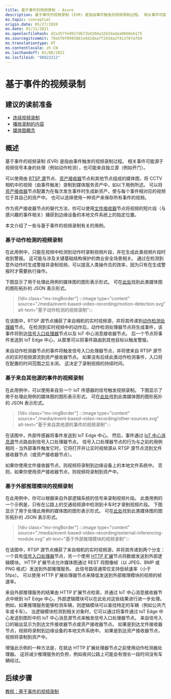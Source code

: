 ```yaml
---
title: 基于事件的视频录制 - Azure
description: 基于事件的视频录制 (EVR) 是指由事件触发的视频录制过程。 相关事件可能源于视频信号本身的处理（例如动作检测），也可能来自独立源（例如开门）。  本文介绍了一些与基于事件的视频录制有关的用例。
ms.topic: conceptual
origin.date: 05/27/2020
ms.date: 01/11/2021
ms.openlocfilehash: d2a357fe991fd672b420da3262dadaa0668eb175
ms.sourcegitcommit: 79a5fbf0995801e4d1dea7f293da2f413787a7b9
ms.translationtype: HT
ms.contentlocale: zh-CN
ms.lasthandoff: 01/08/2021
ms.locfileid: "98023212"
---
```

# <a name="event-based-video-recording"></a>基于事件的视频录制  
 
## <a name="suggested-pre-reading"></a>建议的读前准备  

* [连续视频录制](continuous-video-recording-concept.md)
* [播放录制的内容](video-playback-concept.md)
* [媒体图概念](media-graph-concept.md)

## <a name="overview"></a>概述 

基于事件的视频录制 (EVR) 是指由事件触发的视频录制过程。 相关事件可能源于视频信号本身的处理（例如动作检测），也可能来自独立源（例如开门）。 

可以使用由 [RTSP 源](media-graph-concept.md#rtsp-source)节点、[资产接收器](media-graph-concept.md#asset-sink)节点和其他节点组成的媒体图，将 CCTV 相机中的视频（由事件触发）录制到媒体服务资产中，如以下用例所述。 可以将[资产接收器](media-graph-concept.md#asset-sink)节点配置为在每次发生事件时生成新资产，使与每个事件相对应的视频位于其自己的资产中。 也可以选择使用一种资产来保存所有事件的视频。 

作为资产接收器节点的替代方法，你可以使用[文件接收器](media-graph-concept.md#file-sink)节点将视频的短片段（与感兴趣的事件相关）捕获到边缘设备的本地文件系统上的指定位置。 

本文介绍了一些与基于事件的视频录制有关的用例。

### <a name="video-recording-based-on-motion-detection"></a>基于动作检测的视频录制  

在此用例中，只能在视频中检测到动作时录制视频片段，并在生成此类视频片段时收到警报。 这可能与涉及关键基础结构保护的商业安全场景相关。 通过在检测到意外动作时生成警报并录制视频，可以提高人类操作员的效率，因为只有在生成警报时才需要执行操作。

下图显示了用于处理此用例的媒体图的图形表示形式。 可在[此处](https://github.com/Azure/live-video-analytics/blob/master/MediaGraph/topologies/evr-motion-assets/topology.json)找到此类媒体图的图形拓扑的 JSON 表示形式。

> [!div class="mx-imgBorder"]
> :::image type="content" source="./media/event-based-video-recording/motion-detection.svg" alt-text="基于动作检测的视频录制":::

在该图中，RTSP 源节点捕获了来自相机的实时视频源，并将其传递到[动作检测处理器](media-graph-concept.md#motion-detection-processor)节点。 在检测到实时视频中的动作后，动作检测处理器节点将生成事件，该事件将到达[信号入口处理器](media-graph-concept.md#signal-gate-processor)节点以及 IoT 中心消息接收器节点。 后一个节点将事件发送到 IoT Edge 中心，从那里可以将事件路由到其他目标以触发警报。 

来自动作检测器节点的事件将触发信号入口处理器节点，并将使来自 RTSP 源节点的实时视频源流到资产接收器节点。 如果没有后续此类动作检测事件，入口将在配置的时间范围之后关闭。 这决定了录制视频的持续时间。

### <a name="video-recording-based-on-events-from-other-sources"></a>基于来自其他源的事件的视频录制  

在此用例中，可以使用来自另一个 IoT 传感器的信号触发视频录制。 下图显示了用于处理此用例的媒体图的图形表示形式。 可在[此处](https://github.com/Azure/live-video-analytics/blob/master/MediaGraph/topologies/evr-hubMessage-files/topology.json)找到此类媒体图的图形拓扑的 JSON 表示形式。

> [!div class="mx-imgBorder"]
> :::image type="content" source="./media/event-based-video-recording/other-sources.svg" alt-text="基于来自其他源的事件的视频录制":::

在该图中，外部传感器将事件发送到 IoT Edge 中心。 然后，事件通过 [IoT 中心消息源](media-graph-concept.md#iot-hub-message-source)节点路由到信号入口处理器节点。 信号入口处理器节点的行为与之前的用例相同 - 当外部事件触发它时，它将打开并让实时视频源从 RTSP 源节点流到文件接收器节点（或资产接收器节点）。 

如果你使用文件接收器节点，则视频将录制到边缘设备上的本地文件系统中。 否则，如果你使用资产接收器节点，则视频将录制到资产中。

### <a name="video-recording-based-on-an-external-inferencing-module"></a>基于外部推理模块的视频录制 

在此用例中，你可以根据来自外部逻辑系统的信号来录制视频片段。 此类用例的一个示例是，只有在公路上的交通视频源中检测到卡车时才录制视频片段。 下图显示了用于处理此用例的媒体图的图形表示形式。 可在[此处](https://github.com/Azure/live-video-analytics/blob/master/MediaGraph/topologies/evr-hubMessage-assets/topology.json)找到此类媒体图的图形拓扑的 JSON 表示形式。

> [!div class="mx-imgBorder"]
> :::image type="content" source="./media/event-based-video-recording/external-inferencing-module.svg" alt-text="基于外部推理模块的视频录制":::

在该图中，RTSP 源节点捕获了来自相机的实时视频源，并将其传递到两个分支：一个具有[信号入口处理器](media-graph-concept.md#signal-gate-processor)节点，另一个使用 [HTTP 扩展](media-graph-concept.md)节点将数据发送到外部逻辑模块。 HTTP 扩展节点允许媒体图通过 REST 将图像帧（以 JPEG、BMP 或 PNG 格式）发送到外部推理服务。 此信号路径通常仅支持低帧速率（小于 5fps）。 可以使用 HTTP 扩展处理器节点来降低发送到外部推理模块的视频的帧速率。

来自外部推理服务的结果由 HTTP 扩展节点检索，并通过 IoT 中心消息接收器节点中继到 IoT Edge 中心，外部逻辑模块可以在此处对这些结果进行进一步处理。 例如，如果推理服务能够检测车辆，则逻辑模块可以查找特定的车辆（例如公共汽车或卡车）。 当逻辑模块检测到相关对象时，它可以通过将事件通过 IoT Edge 中心发送到图形中的 IoT 中心消息源节点来触发信号入口处理器节点。 来自信号入口的输出显示为到达文件接收器节点或资产接收器节点。 如果是到达文件接收器节点，视频将录制到边缘设备的本地文件系统中。 如果是到达资产接收器节点，视频将录制到资产中。

增强此示例的一种方法是，在抵达 HTTP 扩展处理器节点之前使用动作检测器处理器。 这将减少推理服务的负担，例如夜间公路上可能会有很长一段时间没有车辆经过。 

## <a name="next-steps"></a>后续步骤

[教程：基于事件的视频录制](event-based-video-recording-tutorial.md)
